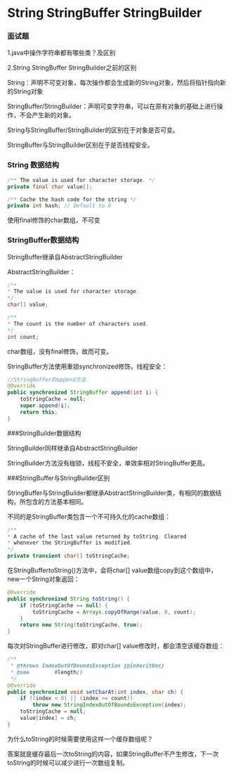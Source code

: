 # String StringBuffer StringBuilder

### 面试题

1.java中操作字符串都有哪些类？及区别

2.String StringBuffer StringBuilder之前的区别

String：声明不可变对象，每次操作都会生成新的String对象，然后将指针指向新的String对象

StringBuffer/StringBuilder：声明可变字符串，可以在原有对象的基础上进行操作，不会产生新的对象。



String与StringBuffer/StringBuilder的区别在于对象是否可变。

StringBuffer与StringBuilder区别在于是否线程安全。



### String 数据结构



```java
/** The value is used for character storage. */
private final char value[];

/** Cache the hash code for the string */
private int hash; // Default to 0
```

使用final修饰的char数组，不可变



### StringBuffer数据结构

StringBuffer继承自AbstractStringBuilder

AbstractStringBuilder：

```java
/**
* The value is used for character storage.
*/
char[] value;

/**
* The count is the number of characters used.
*/
int count;
```

char数组，没有final修饰，故而可变。

StringBuffer方法使用重锁synchronized修饰，线程安全：

```java
//StringBuffer的append方法
@Override
public synchronized StringBuffer append(int i) {
	toStringCache = null;
	super.append(i);
	return this;
}
```



###StringBuilder数据结构

StringBuilder同样继承自AbstractStringBuilder

StringBuilder方法没有枷锁，线程不安全，单效率相对StringBuffer更高。





###StringBuffer与StringBuilder区别



StringBuffer与StringBuilder都继承AbstractStringBuilder类，有相同的数据结构，所包含的方法基本相同。

不同的是StringBuffer类包含一个不可持久化的cache数组：

```Java
/**
* A cache of the last value returned by toString. Cleared
* whenever the StringBuffer is modified.
*/
private transient char[] toStringCache;
```

在StringBuffertoString()方法中，会将char[] value数组copy到这个数组中，new一个String对象返回：

```java
@Override
public synchronized String toString() {
    if (toStringCache == null) {
        toStringCache = Arrays.copyOfRange(value, 0, count);
    }
    return new String(toStringCache, true);
}
```

每次对StringBuffer进行修改，即对char[] value修改时，都会清空该缓存数组：

```java
/**
 * @throws IndexOutOfBoundsException {@inheritDoc}
 * @see        #length()
 */
@Override
public synchronized void setCharAt(int index, char ch) {
    if ((index < 0) || (index >= count))
        throw new StringIndexOutOfBoundsException(index);
    toStringCache = null;
    value[index] = ch;
}
```



为什么toString的时候需要使用这样一个缓存数组呢？

答案就是缓存最后一次toString的内容，如果StringBuffer不产生修改，下一次toString的时候可以减少进行一次数组复制。

